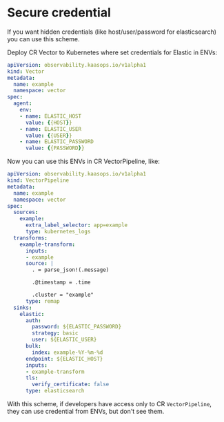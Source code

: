 # Secure credential

If you want hidden credentials (like host/user/password for elasticsearch) you can use this scheme.

Deploy CR Vector to Kubernetes where set credentials for Elastic in ENVs:
```yaml
apiVersion: observability.kaasops.io/v1alpha1
kind: Vector
metadata:
  name: example
  namespace: vector
spec:
  agent:
    env:
    - name: ELASTIC_HOST
      value: {{HOST}}
    - name: ELASTIC_USER
      value: {{USER}}
    - name: ELASTIC_PASSWORD
      value: {{PASSWORD}}
```

Now you can use this ENVs in CR VectorPipeline, like:
```yaml
apiVersion: observability.kaasops.io/v1alpha1
kind: VectorPipeline
metadata:
  name: example
  namespace: vector
spec:
  sources:
    example:
      extra_label_selector: app=example
      type: kubernetes_logs
  transforms:
    example-transform:
      inputs:
      - example
      source: |
        . = parse_json!(.message)

        .@timestamp = .time

        .cluster = "example"
      type: remap
  sinks:
    elastic:
      auth:
        password: ${ELASTIC_PASSWORD}
        strategy: basic
        user: ${ELASTIC_USER}
      bulk:
        index: example-%Y-%m-%d
      endpoint: ${ELASTIC_HOST}
      inputs:
      - example-transform
      tls:
        verify_certificate: false
      type: elasticsearch
```

With this scheme, if developers have access only to CR `VectorPipeline`, they can use credential from ENVs, but don't see them.
